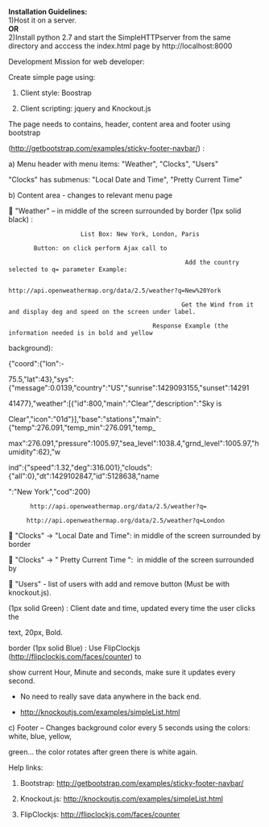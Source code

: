 <b>Installation Guidelines:</b><br>
1)Host it on a server. <br>
<b>OR</b><br>
2)Install python 2.7 and start the SimpleHTTPserver from the same directory and acccess the index.html page by http://localhost:8000<br>

Development Mission for web developer:

Create simple page using:

1. Client style: Boostrap

2. Client scripting: jquery and Knockout.js

The page needs to contains, header, content area and footer using bootstrap 

(http://getbootstrap.com/examples/sticky-footer-navbar/)  :

a) Menu header with menu items: "Weather", "Clocks", "Users"

"Clocks" has submenus: "Local Date and Time", "Pretty Current Time"

b) Content area - changes to relevant menu page

 "Weather" – in middle of the screen surrounded by border (1px solid black) :

                        List Box: New York, London, Paris

           Button: on click perform Ajax call to 

                                                     Add the country selected to q= parameter Example: 

                                                    http://api.openweathermap.org/data/2.5/weather?q=New%20York

                                                    Get the Wind from it and display deg and speed on the screen under label.

                                            Response Example (the information needed is in bold and yellow 

background):

{"coord":{"lon":-

75.5,"lat":43},"sys":{"message":0.0139,"country":"US","sunrise":1429093155,"sunset":14291

41477},"weather":[{"id":800,"main":"Clear","description":"Sky is 

Clear","icon":"01d"}],"base":"stations","main":{"temp":276.091,"temp_min":276.091,"temp_

max":276.091,"pressure":1005.97,"sea_level":1038.4,"grnd_level":1005.97,"humidity":62},"w

ind":{"speed":1.32,"deg":316.001},"clouds":{"all":0},"dt":1429102847,"id":5128638,"name

":"New York","cod":200} 

          http://api.openweathermap.org/data/2.5/weather?q=

         http://api.openweathermap.org/data/2.5/weather?q=London

 "Clocks" -> "Local Date and Time": in middle of the screen surrounded by border 

 "Clocks" -> " Pretty Current Time ":  in middle of the screen surrounded by 

 "Users" - list of users with add and remove button (Must be with knockout.js).

(1px solid Green) : Client date and time, updated every time the user clicks the 

text, 20px, Bold.

border (1px solid Blue) : Use FlipClockjs (http://flipclockjs.com/faces/counter) to 

show current Hour, Minute and seconds, make sure it updates every second.

* No need to really save data anywhere in the back end.

* http://knockoutjs.com/examples/simpleList.html

c) Footer – Changes background color every 5 seconds using the colors: white, blue, yellow, 

green… the color rotates after green there is white again.

Help links:

1. Bootstrap: http://getbootstrap.com/examples/sticky-footer-navbar/

2. Knockout.js: http://knockoutjs.com/examples/simpleList.html

3. FlipClockjs: http://flipclockjs.com/faces/counter
